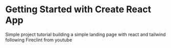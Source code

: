# Getting Started with Create React App

Simple project tutorial building a simple landing page with react and tailwind following Fireclint from youtube